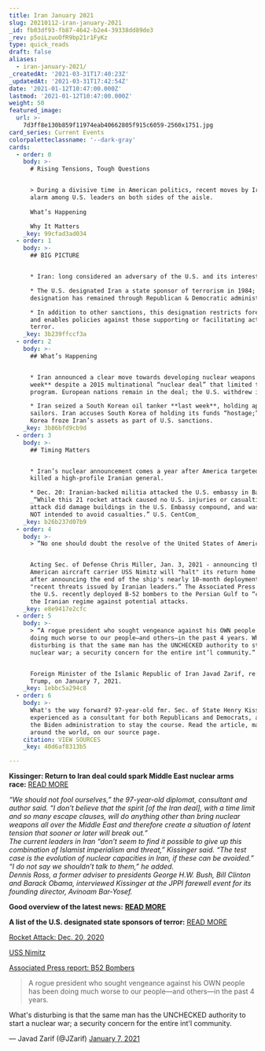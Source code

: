 ```yaml
---
title: Iran January 2021
slug: 20210112-iran-january-2021
_id: fb03df93-fb87-4642-b2e4-39338dd89de3
_rev: p5oiLzuoOfR9bp21r1FyKz
type: quick_reads
draft: false
aliases:
  - iran-january-2021/
_createdAt: '2021-03-31T17:40:23Z'
_updatedAt: '2021-03-31T17:42:54Z'
date: '2021-01-12T10:47:00.000Z'
lastmod: '2021-01-12T10:47:00.000Z'
weight: 50
featured_image:
  url: >-
    7d3ff8e130b859f11974eab40662805f915c6059-2560x1751.jpg
card_series: Current Events
colorpaletteclassname: '--dark-gray'
cards:
  - order: 0
    body: >-
      # Rising Tensions, Tough Questions


      > During a divisive time in American politics, recent moves by Iran spark
      alarm among U.S. leaders on both sides of the aisle.  
        
      What’s Happening  

      Why It Matters
    _key: 99cfad3ad034
  - order: 1
    body: >-
      ## BIG PICTURE


      * Iran: long considered an adversary of the U.S. and its interests.

      * The U.S. designated Iran a state sponsor of terrorism in 1984; this
      designation has remained through Republican & Democratic administrations.

      * In addition to other sanctions, this designation restricts foreign aid
      and enables policies against those supporting or facilitating acts of
      terror.
    _key: 3b239ffccf3a
  - order: 2
    body: >-
      ## What’s Happening


      * Iran announced a clear move towards developing nuclear weapons **last
      week** despite a 2015 multinational “nuclear deal” that limited their
      program. European nations remain in the deal; the U.S. withdrew in 2018.

      * Iran seized a South Korean oil tanker **last week**, holding approx. 20
      sailors. Iran accuses South Korea of holding its funds “hostage;” South
      Korea froze Iran’s assets as part of U.S. sanctions.
    _key: 3b86bfd9cb9d
  - order: 3
    body: >-
      ## Timing Matters


      * Iran’s nuclear announcement comes a year after America targeted and
      killed a high-profile Iranian general.

      * Dec. 20: Iranian-backed militia attacked the U.S. embassy in Baghdad:
      _“While this 21 rocket attack caused no U.S. injuries or casualties, the
      attack did damage buildings in the U.S. Embassy compound, and was clearly
      NOT intended to avoid casualties.” U.S. CentCom_
    _key: b26b237d07b9
  - order: 4
    body: >-
      > “No one should doubt the resolve of the United States of America.”


      Acting Sec. of Defense Chris Miller, Jan. 3, 2021 - announcing the
      American aircraft carrier USS Nimitz will "halt" its return home only days
      after announcing the end of the ship's nearly 10-month deployment, citing
      "recent threats issued by Iranian leaders.” The Associated Press reported
      the U.S. recently deployed B-52 bombers to the Persian Gulf to “caution"
      the Iranian regime against potential attacks.
    _key: e8e9417e2cfc
  - order: 5
    body: >-
      > “A rogue president who sought vengeance against his OWN people has been
      doing much worse to our people—and others—in the past 4 years. What’s
      disturbing is that the same man has the UNCHECKED authority to start a
      nuclear war; a security concern for the entire int’l community.”


      Foreign Minister of the Islamic Republic of Iran Javad Zarif, re: Pres.
      Trump, on January 7, 2021.
    _key: 1ebbc5a294c8
  - order: 6
    body: >-
      What's the way forward? 97-year-old fmr. Sec. of State Henry Kissinger,
      experienced as a consultant for both Republicans and Democrats, advises
      the Biden administration to stay the course. Read the article, making news
      around the world, on our source page.
    citation: VIEW SOURCES
    _key: 40d6af8313b5

---
```

**Kissinger: Return to Iran deal could spark Middle East nuclear arms race:** [READ MORE](https://www.jpost.com/middle-east/kissinger-return-to-iran-deal-could-spark-middle-east-nuclear-arms-race-655007)

_“We should not fool ourselves,” the 97-year-old diplomat, consultant and author said. “I don’t believe that the spirit [of the Iran deal], with a time limit and so many escape clauses, will do anything other than bring nuclear weapons all over the Middle East and therefore create a situation of latent tension that sooner or later will break out.”_  
_The current leaders in Iran “don’t seem to find it possible to give up this combination of Islamist imperialism and threat,” Kissinger said. “The test case is the evolution of nuclear capacities in Iran, if these can be avoided.”_  
_“I do not say we shouldn’t talk to them,” he added._  
_Dennis Ross, a former adviser to presidents George H.W. Bush, Bill Clinton and Barack Obama, interviewed Kissinger at the JPPI farewell event for its founding director, Avinoam Bar-Yosef._

**Good overview of the latest news:** [**READ MORE**](https://apnews.com/article/iran-uranium-enrichment-20-percent-ab0930064c446114506b8d085941cf84)

**A list of the U.S. designated state sponsors of terror:** [READ MORE](https://www.state.gov/state-sponsors-of-terrorism/)

[Rocket Attack: Dec. 20, 2020](https://www.centcom.mil/MEDIA/STATEMENTS/Statements-View/Article/2456662/us-central-command-statement-on-dec-20-2020-rocket-attack/)

[USS Nimitz](https://www.defense.gov/Newsroom/Releases/Release/Article/2460938/statement-by-acting-secretary-miller-on-iranian-threats-and-the-uss-nimitz/)

[Associated Press report: B52 Bombers](https://www.airforcetimes.com/news/your-military/2020/12/30/air-force-b-52s-fly-from-minot-to-persian-gulf-in-round-trip-mission-to-caution-iran/)



> A rogue president who sought vengeance against his OWN people has been doing much worse to our people—and others—in the past 4 years.  
  
  
  
What's disturbing is that the same man has the UNCHECKED authority to start a nuclear war; a security concern for the entire int'l community.  
  
  
  
— Javad Zarif (@JZarif) [January 7, 2021](https://twitter.com/JZarif/status/1347167738553376768?ref_src=twsrc%5Etfw)